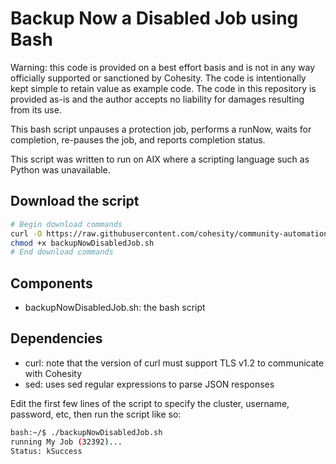 # Backup Now a Disabled Job using Bash

Warning: this code is provided on a best effort basis and is not in any way officially supported or sanctioned by Cohesity. The code is intentionally kept simple to retain value as example code. The code in this repository is provided as-is and the author accepts no liability for damages resulting from its use.

This bash script unpauses a protection job, performs a runNow, waits for completion, re-pauses the job, and reports completion status.

This script was written to run on AIX where a scripting language such as Python was unavailable.

## Download the script

```bash
# Begin download commands
curl -O https://raw.githubusercontent.com/cohesity/community-automation-samples/main/bash/old/backupNowDisabledJob/backupNowDisabledJob.sh
chmod +x backupNowDisabledJob.sh
# End download commands
```

## Components

* backupNowDisabledJob.sh: the bash script

## Dependencies

* curl: note that the version of curl must support TLS v1.2 to communicate with Cohesity
* sed: uses sed regular expressions to parse JSON responses

Edit the first few lines of the script to specify the cluster, username, password, etc, then run the script like so:

```bash
bash:~/$ ./backupNowDisabledJob.sh
running My Job (32392)...
Status: kSuccess
```
